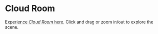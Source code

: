 # Cloud Room

[Experience *Cloud Room* here.](https://oneilb4.github.io/cloudRoom/) Click and drag or zoom in/out to explore the scene.

